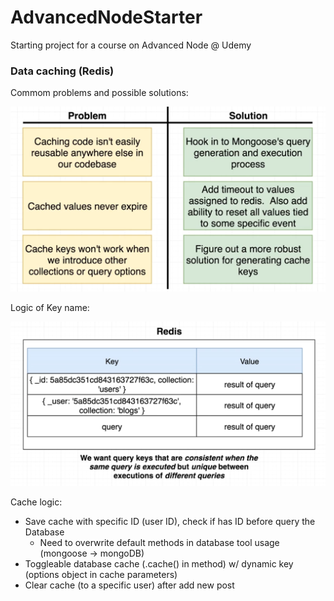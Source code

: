 # AdvancedNodeStarter

Starting project for a course on Advanced Node @ Udemy

### Data caching (Redis)

Commom problems and possible solutions:

![cache-commom-problems](./assets/cache-problems.png)

Logic of Key name:

![logic-of-key-representation](./assets/keyname.png)

Cache logic:

- Save cache with specific ID (user ID), check if has ID before query the Database
  - Need to overwrite default methods in database tool usage (mongoose -> mongoDB)
- Toggleable database cache (.cache() in method) w/ dynamic key (options object in cache parameters)
- Clear cache (to a specific user) after add new post
